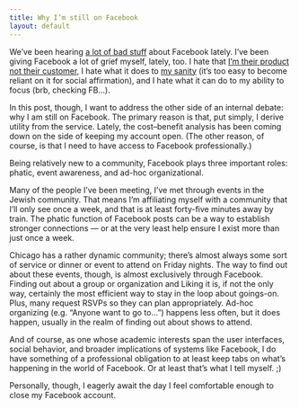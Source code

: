 ```yaml
---
title: Why I’m still on Facebook
layout: default
---
```


We’ve been hearing [a lot of bad stuff](http://twitter.com/jeffjarvis/status/166246616590860290) about Facebook lately. I’ve been giving Facebook a lot of grief myself, lately, too. I hate that [I’m their product not their customer](http://noahliebman.com/2011/02/the-two-kinds-of-privacy/), I hate what it does to [my sanity](http://noahliebman.com/2011/08/tweeting-to-myself/) (it’s too easy to become reliant on it for social affirmation), and I hate what it can do to my ability to focus (brb, checking FB…).

In this post, though, I want to address the other side of an internal debate: why I am still on Facebook. The primary reason is that, put simply, I derive utility from the service. Lately, the cost–benefit analysis has been coming down on the side of keeping my account open. (The other reason, of course, is that I need to have access to Facebook professionally.)

Being relatively new to a community, Facebook plays three important roles: phatic, event awareness, and ad-hoc organizational.

Many of the people I’ve been meeting, I’ve met through events in the Jewish community. That means I’m affiliating myself with a community that I’ll only see once a week, and that is at least forty-five minutes away by train. The phatic function of Facebook posts can be a way to establish stronger connections — or at the very least help ensure I exist more than just once a week.

Chicago has a rather dynamic community; there’s almost always some sort of service or dinner or event to attend on Friday nights. The way to find out about these events, though, is almost exclusively through Facebook. Finding out about a group or organization and Liking it is, if not the only way, certainly the most efficient way to stay in the loop about goings-on. Plus, many request RSVPs so they can plan appropriately. Ad-hoc organizing (e.g. “Anyone want to go to…”) happens less often, but it does happen, usually in the realm of finding out about shows to attend.

And of course, as one whose academic interests span the user interfaces, social behavior, and broader implications of systems like Facebook, I do have something of a professional obligation to at least keep tabs on what’s happening in the world of Facebook. Or at least that’s what I tell myself. ;)

Personally, though, I eagerly await the day I feel comfortable enough to close my Facebook account.